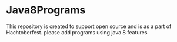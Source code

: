 # Java8Programs
This repository is created to support open source and is as a part of Hachtoberfest. please add programs using java 8 features
